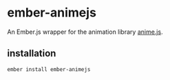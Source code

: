 # ember-animejs

An Ember.js wrapper for the animation library [anime.js](https://github.com/juliangarnier/anime).

## installation

`ember install ember-animejs`
